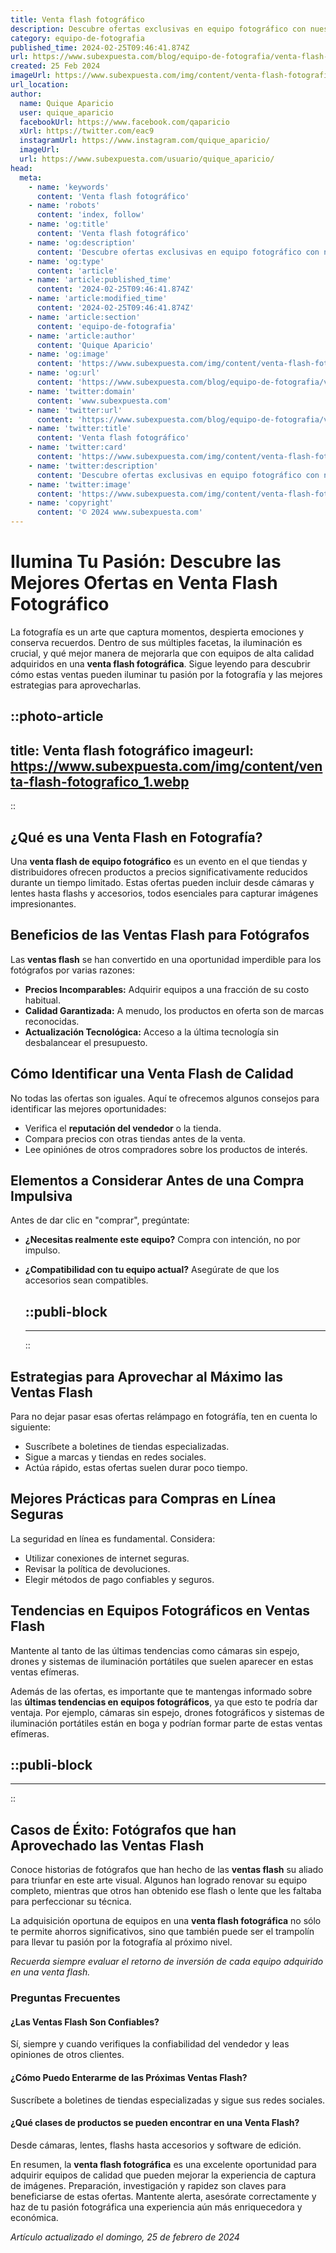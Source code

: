 ```yaml
---
title: Venta flash fotográfico
description: Descubre ofertas exclusivas en equipo fotográfico con nuestras ventas flash. ¡Equipa tu pasión por la fotografía al mejor precio ahora!
category: equipo-de-fotografia
published_time: 2024-02-25T09:46:41.874Z
url: https://www.subexpuesta.com/blog/equipo-de-fotografia/venta-flash-fotografico
created: 25 Feb 2024
imageUrl: https://www.subexpuesta.com/img/content/venta-flash-fotografico_1.webp
url_location:
author:
  name: Quique Aparicio
  user: quique_aparicio
  facebookUrl: https://www.facebook.com/qaparicio
  xUrl: https://twitter.com/eac9
  instagramUrl: https://www.instagram.com/quique_aparicio/
  imageUrl: 
  url: https://www.subexpuesta.com/usuario/quique_aparicio/
head:
  meta:
    - name: 'keywords'
      content: 'Venta flash fotográfico'
    - name: 'robots'
      content: 'index, follow'
    - name: 'og:title'
      content: 'Venta flash fotográfico'
    - name: 'og:description'
      content: 'Descubre ofertas exclusivas en equipo fotográfico con nuestras ventas flash. ¡Equipa tu pasión por la fotografía al mejor precio ahora!'
    - name: 'og:type'
      content: 'article'
    - name: 'article:published_time'
      content: '2024-02-25T09:46:41.874Z'
    - name: 'article:modified_time'
      content: '2024-02-25T09:46:41.874Z'
    - name: 'article:section'
      content: 'equipo-de-fotografia'
    - name: 'article:author'
      content: 'Quique Aparicio'
    - name: 'og:image'
      content: 'https://www.subexpuesta.com/img/content/venta-flash-fotografico_1.webp'
    - name: 'og:url'
      content: 'https://www.subexpuesta.com/blog/equipo-de-fotografia/venta-flash-fotografico'
    - name: 'twitter:domain'
      content: 'www.subexpuesta.com'
    - name: 'twitter:url'
      content: 'https://www.subexpuesta.com/blog/equipo-de-fotografia/venta-flash-fotografico'
    - name: 'twitter:title'
      content: 'Venta flash fotográfico'
    - name: 'twitter:card'
      content: 'https://www.subexpuesta.com/img/content/venta-flash-fotografico_1.webp'
    - name: 'twitter:description'
      content: 'Descubre ofertas exclusivas en equipo fotográfico con nuestras ventas flash. ¡Equipa tu pasión por la fotografía al mejor precio ahora!'
    - name: 'twitter:image'
      content: 'https://www.subexpuesta.com/img/content/venta-flash-fotografico_1.webp'
    - name: 'copyright'
      content: '© 2024 www.subexpuesta.com'
---
```

# Ilumina Tu Pasión: Descubre las Mejores Ofertas en Venta Flash Fotográfico

La fotografía es un arte que captura momentos, despierta emociones y conserva recuerdos. Dentro de sus múltiples facetas, la iluminación es crucial, y qué mejor manera de mejorarla que con equipos de alta calidad adquiridos en una **venta flash fotográfica**. Sigue leyendo para descubrir cómo estas ventas pueden iluminar tu pasión por la fotografía y las mejores estrategias para aprovecharlas.


::photo-article
---
title: Venta flash fotográfico
imageurl: https://www.subexpuesta.com/img/content/venta-flash-fotografico_1.webp
---
::


## ¿Qué es una Venta Flash en Fotografía?

Una **venta flash de equipo fotográfico** es un evento en el que tiendas y distribuidores ofrecen productos a precios significativamente reducidos durante un tiempo limitado. Estas ofertas pueden incluir desde cámaras y lentes hasta flashs y accesorios, todos esenciales para capturar imágenes impresionantes.

## Beneficios de las Ventas Flash para Fotógrafos
Las **ventas flash** se han convertido en una oportunidad imperdible para los fotógrafos por varias razones:

- **Precios Incomparables:** Adquirir equipos a una fracción de su costo habitual.
- **Calidad Garantizada:** A menudo, los productos en oferta son de marcas reconocidas.
- **Actualización Tecnológica:** Acceso a la última tecnología sin desbalancear el presupuesto.

## Cómo Identificar una Venta Flash de Calidad
No todas las ofertas son iguales. Aquí te ofrecemos algunos consejos para identificar las mejores oportunidades:

- Verifica el **reputación del vendedor** o la tienda.
- Compara precios con otras tiendas antes de la venta.
- Lee opiniónes de otros compradores sobre los productos de interés.

## Elementos a Considerar Antes de una Compra Impulsiva
Antes de dar clic en "comprar", pregúntate:

- **¿Necesitas realmente este equipo?** Compra con intención, no por impulso.
- **¿Compatibilidad con tu equipo actual?** Asegúrate de que los accesorios sean compatibles.


  ::publi-block
  ---
  ---
  ::
  
  
## Estrategias para Aprovechar al Máximo las Ventas Flash
Para no dejar pasar esas ofertas relámpago en fotográfía, ten en cuenta lo siguiente:

- Suscríbete a boletines de tiendas especializadas.
- Sigue a marcas y tiendas en redes sociales.
- Actúa rápido, estas ofertas suelen durar poco tiempo.

## Mejores Prácticas para Compras en Línea Seguras
La seguridad en línea es fundamental. Considera:

- Utilizar conexiones de internet seguras.
- Revisar la política de devoluciones.
- Elegir métodos de pago confiables y seguros.

## Tendencias en Equipos Fotográficos en Ventas Flash
Mantente al tanto de las últimas tendencias como cámaras sin espejo, drones y sistemas de iluminación portátiles que suelen aparecer en estas ventas efímeras.

Además de las ofertas, es importante que te mantengas informado sobre las **últimas tendencias en equipos fotográficos**, ya que esto te podría dar ventaja. Por ejemplo, cámaras sin espejo, drones fotográficos y sistemas de iluminación portátiles están en boga y podrían formar parte de estas ventas efímeras.


  ::publi-block
  ---
  ---
  ::
  
  
## Casos de Éxito: Fotógrafos que han Aprovechado las Ventas Flash
Conoce historias de fotógrafos que han hecho de las **ventas flash** su aliado para triunfar en este arte visual. Algunos han logrado renovar su equipo completo, mientras que otros han obtenido ese flash o lente que les faltaba para perfeccionar su técnica.

La adquisición oportuna de equipos en una **venta flash fotográfica** no sólo te permite ahorros significativos, sino que también puede ser el trampolín para llevar tu pasión por la fotografía al próximo nivel. 

*Recuerda siempre evaluar el retorno de inversión de cada equipo adquirido en una venta flash.* 

### Preguntas Frecuentes
#### ¿Las Ventas Flash Son Confiables?
Sí, siempre y cuando verifiques la confiabilidad del vendedor y leas opiniones de otros clientes.

#### ¿Cómo Puedo Enterarme de las Próximas Ventas Flash?
Suscríbete a boletines de tiendas especializadas y sigue sus redes sociales.

#### ¿Qué clases de productos se pueden encontrar en una Venta Flash?
Desde cámaras, lentes, flashs hasta accesorios y software de edición.

En resumen, la **venta flash fotográfica** es una excelente oportunidad para adquirir equipos de calidad que pueden mejorar la experiencia de captura de imágenes. Preparación, investigación y rapidez son claves para beneficiarse de estas ofertas. Mantente alerta, asesórate correctamente y haz de tu pasión fotográfica una experiencia aún más enriquecedora y económica.

_Artículo actualizado el domingo, 25 de febrero de 2024_